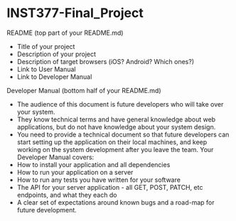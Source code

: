 # INST377-Final_Project
README (top part of your README.md)
- Title of your project
- Description of your project
- Description of target browsers (iOS? Android? Which ones?)
- Link to User Manual
- Link to Developer Manual

Developer Manual (bottom half of your README.md)
- The audience of this document is future developers who will take over your system.
- They know technical terms and have general knowledge about web applications, but do not have knowledge about your system design.
- You need to provide a technical document so that future developers can start setting up the application on their local machines, and keep working on the system development after you leave the team.
Your Developer Manual covers:
- How to install your application and all dependencies
- How to run your application on a server
- How to run any tests you have written for your software
- The API for your server application - all GET, POST, PATCH, etc endpoints, and what they each do
- A clear set of expectations around known bugs and a road-map for future development.
